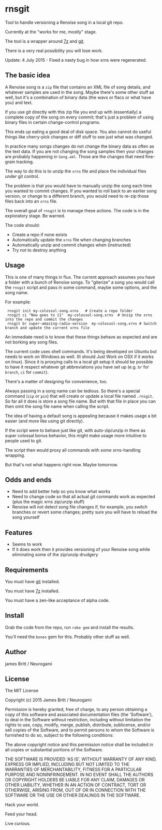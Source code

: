 rnsgit
===========




Tool to handle versioning a Renoise song in a local git repo.

Currently at the "works for me, mostly" stage.

The tool is a wrapper around [7z](http://www.7-zip.org/) and [git](http://git-scm.com/).

There is a very real possibility you will lose work.

Update: 4 July 2015 - Fixed a nasty bug in how xrns were regenerated.



The basic idea
--------------

A Renoise song is a `zip` file that contains an XML file of song details, and whatever samples are used in the song.  Maybe there's some other stuff as well, but it's a combination of binary data (the wavs or flacs or what have you) and text.

If you use git directly with this zip file you end up with (essentially) a complete copy of the song on every commit; that's just a problem of using binary files in certain change-control programs.

This ends up eating a good deal of disk space. You also cannot do useful things like cherry-pick changes or diff stuff to see just what was changed.  

In practice many songs changes do not change the binary data as often as the text data.  If you are not changing the song samples then your changes are probably happening in `Song.xml`.  Those are the changes that need fine-grain tracking.

The way to do this is to unzip the `xrns` file and place the individual files under git control. 

The problem is that you would have to manually unzip the song each time you wanted to commit changes.  If you wanted to roll back to an earlier song version, or change to a different branch, you would need to re-zip those files back into an `xrns` file.

The overall goal of `rnsgit` is to manage these actions.  The code is in the exploratory stage.  Be warned.

The code should:

* Create a repo if none exists
* Automatically update the `xrns` file when changing branches
* Automatically unzip and commit changes when (instructed)
* Try not to destroy anything


Usage
-----

This is one of many things in flux.  The current approach assumes you have a folder with a bunch of Renoise songs.  To "giterize" a song you would call the `rnsgit` script and pass in some command, maybe some options, and the song name.


For example:

     rnsgit init my-colossol-song.xrns   # Create a repo folder
     rnsgit ci "Now goes to 11"  my-colossol-song.xrns  # Unzip the xrns into the repo and commit the changes 
     rnsgit br super-amazing-radio-version  my-colossol-song.xrns # Switch branch and update the current xrns file 

An immediate need is to know that these things behave as expected and are not borking any song files.

The current code uses shell commands.  It's being developed on Ubuntu but needs to work on Windows as well.  (It should Just Work on OSX if it works on linux).  Since it is proxying calls to a local git setup it should be possible to have it respect whatever git abbreviations you have set up (e.g. `br` for `branch`, `ci` for `commit`).

There's a matter of designing for convenience, too.

Always passing in a song name can be tedious.  So there's a special command (`zip` or `pin`) that will create or update a local file named `.rnsgit`.  So far all it does is store a song file name.  But with that file in place you can then omit the song file name when calling the script.

The idea of having a default song is appealing because it makes usage a bit easier (and more like using git directly).

If the script were to behave just like git, with auto-zip/unzip in there as super colossal bonus behavior, this might make usage more intuitive to people used to git.

The script then would proxy all commands with some xrns-handling wrapping.  

But that's not what happens right now.  Maybe tomorrow.


Odds and ends
-------------

* Need to add better help so you know what works
* Need to change code so that all actual git commands work as expected (plus the magic xrns zip/unzip stuff)
* Renoise will not detect song file changes if, for example, you switch branches or revert some changes; pretty sure you will have to reload the song yourself

  

Features
--------

* Seems to work  
* If it does work then it provides versioning of your Renoise song while eliminating some of the zip/unzip drudgery


Requirements
------------

You must have [git](http://git-scm.com/) installed.

You must have [7z](http://www.7-zip.org/) installed.

You must have a zen-like acceptance of alpha code.



Install
-------

Grab the code from the repo, run `rake gem` and install the results.

You'll need the `bones` gem for this.  Probably other stuff as well.

Author
------


james Britt / Neurogami

License
-------

The MIT License

Copyright (c) 2015  James Britt / Neurogami

Permission is hereby granted, free of charge, to any person obtaining
a copy of this software and associated documentation files (the
'Software'), to deal in the Software without restriction, including
without limitation the rights to use, copy, modify, merge, publish,
distribute, sublicense, and/or sell copies of the Software, and to
permit persons to whom the Software is furnished to do so, subject to
the following conditions:

The above copyright notice and this permission notice shall be
included in all copies or substantial portions of the Software.

THE SOFTWARE IS PROVIDED 'AS IS', WITHOUT WARRANTY OF ANY KIND,
EXPRESS OR IMPLIED, INCLUDING BUT NOT LIMITED TO THE WARRANTIES OF
MERCHANTABILITY, FITNESS FOR A PARTICULAR PURPOSE AND NONINFRINGEMENT.
IN NO EVENT SHALL THE AUTHORS OR COPYRIGHT HOLDERS BE LIABLE FOR ANY
CLAIM, DAMAGES OR OTHER LIABILITY, WHETHER IN AN ACTION OF CONTRACT,
TORT OR OTHERWISE, ARISING FROM, OUT OF OR IN CONNECTION WITH THE
SOFTWARE OR THE USE OR OTHER DEALINGS IN THE SOFTWARE.


Hack your world.

Feed your head.

Live curious.
